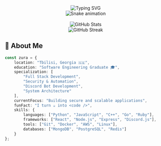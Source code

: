 <div align="center">
  <img src="https://readme-typing-svg.herokuapp.com?font=Fira+Code&size=27&duration=3000&pause=1000&color=00F7EE&center=true&vCenter=true&width=435&lines=Hello%2C+I'm+Zura+%F0%9F%91%8B;Full+Stack+Developer;Security+%26+Automation+Expert;Building+the+Future" alt="Typing SVG" />
</div>

<div align="center">
  <img src="https://raw.githubusercontent.com/sk1dk/sk1dk/output/github-contribution-grid-snake-dark.svg" alt="Snake animation" />
</div>
<br>

<div align="center">
  <img src="https://github-readme-stats-sk1dk.vercel.app/api?username=sk1dk&show_icons=true&theme=radical&hide_border=true&count_private=true" alt="GitHub Stats" />
</div>

<div align="center">
  <img src="https://github-readme-streak-stats.herokuapp.com/?user=sk1dk&theme=radical&hide_border=true" alt="GitHub Streak" />
</div>

## 🚀 About Me

```typescript
const zura = {
    location: "Tbilisi, Georgia 🇬🇪",
    education: "Software Engineering Graduate 🎓",
    specialization: [
        "Full Stack Development",
        "Security & Automation",
        "Discord Bot Development",
        "System Architecture"
    ],
    currentFocus: "Building secure and scalable applications",
    funFact: "I turn ☕ into <code />",
    skills: {
        languages: ["Python", "JavaScript", "C++", "Go", "Ruby"],
        frameworks: ["React", "Node.js", "Express", "Discord.js"],
        tools: ["Git", "Docker", "AWS", "Linux"],
        databases: ["MongoDB", "PostgreSQL", "Redis"]
    }
};
